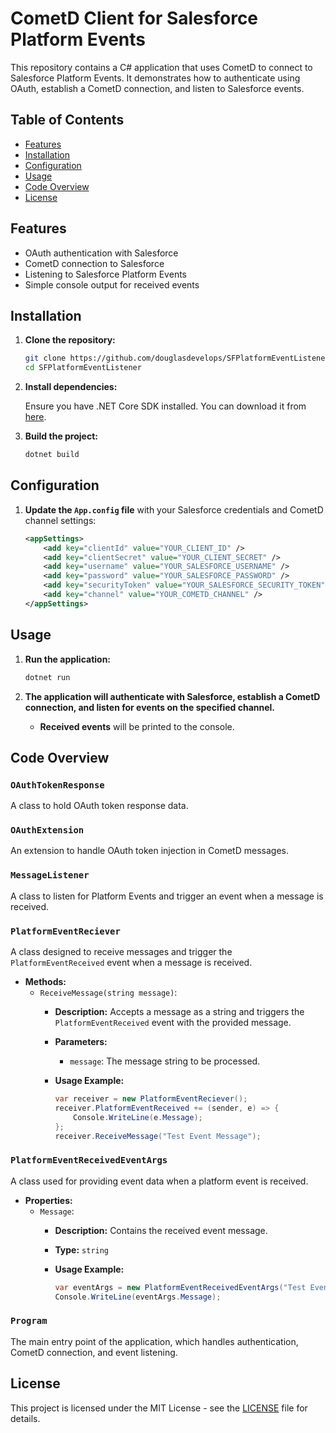 # CometD Client for Salesforce Platform Events

This repository contains a C# application that uses CometD to connect to Salesforce Platform Events. It demonstrates how to authenticate using OAuth, establish a CometD connection, and listen to Salesforce events.

## Table of Contents

- [Features](#features)
- [Installation](#installation)
- [Configuration](#configuration)
- [Usage](#usage)
- [Code Overview](#code-overview)
- [License](#license)

## Features

- OAuth authentication with Salesforce
- CometD connection to Salesforce
- Listening to Salesforce Platform Events
- Simple console output for received events

## Installation

1. **Clone the repository:**

    ```bash
    git clone https://github.com/douglasdevelops/SFPlatformEventListener.git
    cd SFPlatformEventListener
    ```

2. **Install dependencies:**

   Ensure you have .NET Core SDK installed. You can download it from [here](https://dotnet.microsoft.com/download).

3. **Build the project:**

    ```bash
    dotnet build
    ```

## Configuration

1. **Update the `App.config` file** with your Salesforce credentials and CometD channel settings:

    ```xml
    <appSettings>
        <add key="clientId" value="YOUR_CLIENT_ID" />
        <add key="clientSecret" value="YOUR_CLIENT_SECRET" />
        <add key="username" value="YOUR_SALESFORCE_USERNAME" />
        <add key="password" value="YOUR_SALESFORCE_PASSWORD" />
        <add key="securityToken" value="YOUR_SALESFORCE_SECURITY_TOKEN" />
        <add key="channel" value="YOUR_COMETD_CHANNEL" />
    </appSettings>
    ```

## Usage

1. **Run the application:**

    ```bash
    dotnet run
    ```

2. **The application will authenticate with Salesforce, establish a CometD connection, and listen for events on the specified channel.**

   - **Received events** will be printed to the console.

## Code Overview

### `OAuthTokenResponse`

A class to hold OAuth token response data.

### `OAuthExtension`

An extension to handle OAuth token injection in CometD messages.

### `MessageListener`

A class to listen for Platform Events and trigger an event when a message is received.

### `PlatformEventReciever`

A class designed to receive messages and trigger the `PlatformEventReceived` event when a message is received.

- **Methods:**
  - `ReceiveMessage(string message)`: 
    - **Description:** Accepts a message as a string and triggers the `PlatformEventReceived` event with the provided message.
    - **Parameters:** 
      - `message`: The message string to be processed.
    - **Usage Example:** 

      ```csharp
      var receiver = new PlatformEventReciever();
      receiver.PlatformEventReceived += (sender, e) => {
          Console.WriteLine(e.Message);
      };
      receiver.ReceiveMessage("Test Event Message");
      ```

### `PlatformEventReceivedEventArgs`

A class used for providing event data when a platform event is received.

- **Properties:**
  - `Message`: 
    - **Description:** Contains the received event message.
    - **Type:** `string`
    - **Usage Example:**

      ```csharp
      var eventArgs = new PlatformEventReceivedEventArgs("Test Event Message");
      Console.WriteLine(eventArgs.Message);
      ```

### `Program`

The main entry point of the application, which handles authentication, CometD connection, and event listening.

## License

This project is licensed under the MIT License - see the [LICENSE](LICENSE) file for details.
